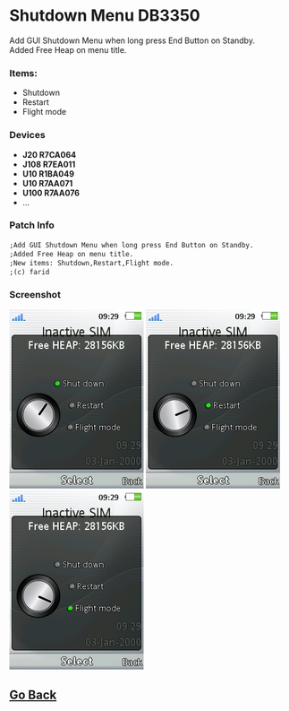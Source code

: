 # Shutdown Menu DB3350
Add GUI Shutdown Menu when long press End Button on Standby.  
Added Free Heap on menu title.  

### Items:
* Shutdown
* Restart
* Flight mode

### Devices
- **J20 R7CA064**
- **J108 R7EA011**
- **U10 R1BA049**
- **U10 R7AA071**
- **U100 R7AA076**
- ...

### Patch Info
```
;Add GUI Shutdown Menu when long press End Button on Standby.
;Added Free Heap on menu title.
;New items: Shutdown,Restart,Flight mode.
;(c) farid
```

### Screenshot
![shutdown](snapshots/ss-SetBook-09-29-07.png) 
![restart](snapshots/ss-SetBook-09-29-11.png) 
![flightmode](snapshots/ss-SetBook-09-29-17.png)

## [Go Back](../readme.md)